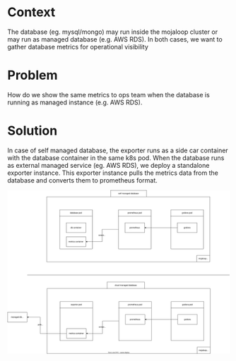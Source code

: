 # Context
The database (eg. mysql/mongo) may run inside the mojaloop cluster or may run as managed database (e.g. AWS RDS). In both cases, we want to gather database metrics for operational visibility

# Problem
How do we show the same metrics to ops team when the database is running as managed instance (e.g. AWS RDS). 

# Solution

In case of self managed database, the exporter runs as a side car container with the database container in the same k8s pod. When the database runs as external managed service (eg. AWS RDS), we deploy a standalone exporter instance. This exporter instance pulls the metrics data from the database and converts them to prometheus format. 

![diagram](./database-metrics-architecture.svg) 